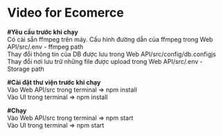 # Video for Ecomerce

**#Yêu cầu trước khi chạy**  
Có cài sẵn ffmpeg trên máy. Cấu hình đường dẫn của ffmpeg trong Web API/src/.env - ffmpeg path  
Thay đổi thông tin của DB được lưu trong Web API/src/config/db.configjs  
Thay đổi nơi lưu trữ những file được upload trong Web API/src/.env - Storage path

**#Cài đặt thư viện trước khi chạy**  
Vào Web API/src trong terminal => npm install  
Vào UI trong terminal => npm install

**#Chạy**  
Vào Web API/src trong terminal => npm start  
Vào UI trong terminal => npm start
